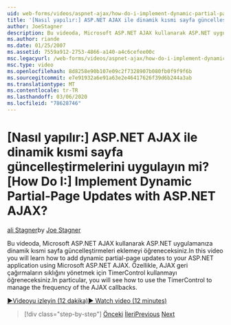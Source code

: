 ```yaml
---
uid: web-forms/videos/aspnet-ajax/how-do-i-implement-dynamic-partial-page-updates-with-aspnet-ajax
title: '[Nasıl yapılır:] ASP.NET AJAX ile dinamik kısmi sayfa güncelleştirmelerini uygulayın mi? | Microsoft Docs'
author: JoeStagner
description: Bu videoda, Microsoft ASP.NET AJAX kullanarak ASP.NET uygulamanıza dinamik kısmi sayfa güncelleştirmeleri eklemeyi öğreneceksiniz.
ms.author: riande
ms.date: 01/25/2007
ms.assetid: 7559a912-2753-4866-a140-a4c6cefee00c
msc.legacyurl: /web-forms/videos/aspnet-ajax/how-do-i-implement-dynamic-partial-page-updates-with-aspnet-ajax
msc.type: video
ms.openlocfilehash: 8d8258e90b107e09c2f7328907b080fb0f9f9f6b
ms.sourcegitcommit: e7e91932a6e91a63e2e46417626f39d6b244a3ab
ms.translationtype: MT
ms.contentlocale: tr-TR
ms.lasthandoff: 03/06/2020
ms.locfileid: "78628746"
---
```

# <a name="how-do-i-implement-dynamic-partial-page-updates-with-aspnet-ajax"></a><span data-ttu-id="ba073-104">[Nasıl yapılır:] ASP.NET AJAX ile dinamik kısmi sayfa güncelleştirmelerini uygulayın mi?</span><span class="sxs-lookup"><span data-stu-id="ba073-104">[How Do I:] Implement Dynamic Partial-Page Updates with ASP.NET AJAX?</span></span>

<span data-ttu-id="ba073-105">[ali Stagner](https://github.com/JoeStagner)</span><span class="sxs-lookup"><span data-stu-id="ba073-105">by [Joe Stagner](https://github.com/JoeStagner)</span></span>

<span data-ttu-id="ba073-106">Bu videoda, Microsoft ASP.NET AJAX kullanarak ASP.NET uygulamanıza dinamik kısmi sayfa güncelleştirmeleri eklemeyi öğreneceksiniz.</span><span class="sxs-lookup"><span data-stu-id="ba073-106">In this video you will learn how to add dynamic partial-page updates to your ASP.NET application using Microsoft ASP.NET AJAX.</span></span> <span data-ttu-id="ba073-107">Özellikle, AJAX geri çağırmaların sıklığını yönetmek için TimerControl kullanmayı öğreneceksiniz.</span><span class="sxs-lookup"><span data-stu-id="ba073-107">In particular, you will see how to use the TimerControl to manage the frequency of the AJAX callbacks.</span></span>

[<span data-ttu-id="ba073-108">&#9654;Videoyu izleyin (12 dakika)</span><span class="sxs-lookup"><span data-stu-id="ba073-108">&#9654; Watch video (12 minutes)</span></span>](https://channel9.msdn.com/Blogs/ASP-NET-Site-Videos/how-do-i-implement-dynamic-partial-page-updates-with-aspnet-ajax)

> [!div class="step-by-step"]
> <span data-ttu-id="ba073-109">[Önceki](how-do-i-get-started-with-aspnet-ajax.md)
> [İleri](how-do-i-make-client-side-network-callbacks-with-aspnet-ajax.md)</span><span class="sxs-lookup"><span data-stu-id="ba073-109">[Previous](how-do-i-get-started-with-aspnet-ajax.md)
[Next](how-do-i-make-client-side-network-callbacks-with-aspnet-ajax.md)</span></span>
